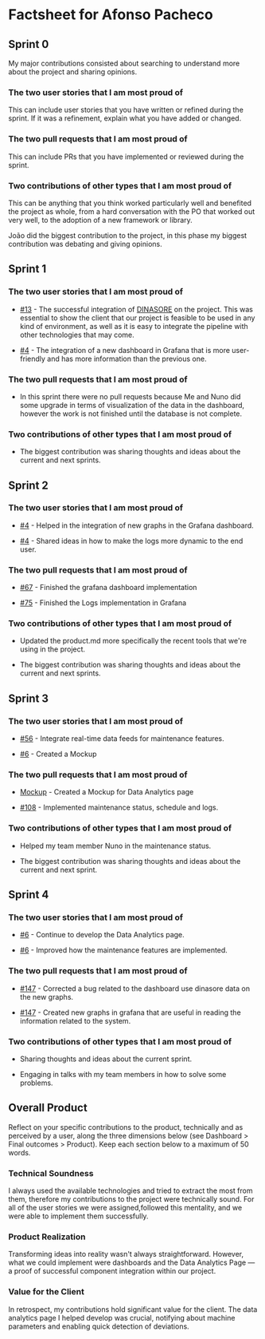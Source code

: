 # Factsheet for Afonso Pacheco

## Sprint 0

My major contributions consisted about searching to understand more about the project and sharing opinions.


### The two user stories that I am most proud of

This can include user stories that you have written or refined during the sprint. If it was a refinement, explain what you have added or changed.

### The two pull requests that I am most proud of

This can include PRs that you have implemented or reviewed during the sprint.

### Two contributions of other types that I am most proud of

This can be anything that you think worked particularly well and benefited the project as whole, from a hard conversation with the PO that worked out very well, to the adoption of a new framework or library. 

João did the biggest contribution to the project, in this phase my biggest contribution was debating and giving opinions.

## Sprint 1

### The two user stories that I am most proud of

- [#13](https://github.com/FEUP-MEIC-DS-2023-1MEIC06/DS-Project/issues/13) - The successful integration of [DINASORE](https://github.com/FEUP-MEIC-DS-2023-1MEIC06/DS-Project/issues/13) on the project. This was essential to show the client that our project is feasible to be used in any kind of environment, as well as it is easy to integrate the pipeline with other technologies that may come.

- [#4](https://github.com/FEUP-MEIC-DS-2023-1MEIC06/DS-Project/issues/4) - The integration of a new dashboard in Grafana that is more user-friendly and has more information than the previous one.


### The two pull requests that I am most proud of

- In this sprint there were no pull requests because Me and Nuno did some upgrade in terms of visualization of the data in the dashboard, however the work is not finished until the database is not complete.


### Two contributions of other types that I am most proud of

- The biggest contribution was sharing thoughts and ideas about the current and next sprints.

## Sprint 2

### The two user stories that I am most proud of

- [#4](https://github.com/FEUP-MEIC-DS-2023-1MEIC06/DS-Project/issues/4) - Helped in the integration of new graphs in the Grafana dashboard.

- [#4](https://github.com/FEUP-MEIC-DS-2023-1MEIC06/DS-Project/issues/4) - Shared ideas in how to make the logs more dynamic to the end user.

### The two pull requests that I am most proud of

- [#67](https://github.com/FEUP-MEIC-DS-2023-1MEIC06/DS-Project/pull/67) - Finished the grafana dashboard implementation

- [#75](https://github.com/FEUP-MEIC-DS-2023-1MEIC06/DS-Project/pull/75) - Finished the Logs implementation in Grafana

### Two contributions of other types that I am most proud of
- Updated the product.md more specifically the recent tools that we're using in the project.
  
- The biggest contribution was sharing thoughts and ideas about the current and next sprints.


## Sprint 3

### The two user stories that I am most proud of

- [#56](https://github.com/FEUP-MEIC-DS-2023-1MEIC06/DS-Project/issues/56) - Integrate real-time data feeds for maintenance features.

- [#6](https://github.com/FEUP-MEIC-DS-2023-1MEIC06/DS-Project/issues/6) - Created a Mockup

### The two pull requests that I am most proud of

- [Mockup](https://github.com/FEUP-MEIC-DS-2023-1MEIC06/DS-Project/blob/documentation/docs/images/mockup.png) - Created a Mockup for Data Analytics page

- [#108](https://github.com/FEUP-MEIC-DS-2023-1MEIC06/DS-Project/pull/108) - Implemented maintenance status, schedule and logs.

### Two contributions of other types that I am most proud of
- Helped my team member Nuno in the maintenance status.
  
- The biggest contribution was sharing thoughts and ideas about the current and next sprint. 


## Sprint 4

### The two user stories that I am most proud of

- [#6](https://github.com/FEUP-MEIC-DS-2023-1MEIC06/DS-Project/issues/6) - Continue to develop the Data Analytics page.

- [#6](https://github.com/FEUP-MEIC-DS-2023-1MEIC06/DS-Project/issues/6) - Improved how the maintenance features are implemented.

### The two pull requests that I am most proud of

- [#147](https://github.com/FEUP-MEIC-DS-2023-1MEIC06/DS-Project/pull/147) - Corrected a bug related to the dashboard use dinasore data on the new graphs.

- [#147](https://github.com/FEUP-MEIC-DS-2023-1MEIC06/DS-Project/pull/147) - Created new graphs in grafana that are useful in reading the information related to the system.

### Two contributions of other types that I am most proud of
  
- Sharing thoughts and ideas about the current sprint.

- Engaging in talks with my team members in how to solve some problems.

## Overall Product

Reflect on your specific contributions to the product, technically and as perceived by a user, along the three dimensions below (see Dashboard > Final outcomes > Product). Keep each section below to a maximum of 50 words.


### Technical Soundness

I always used the available technologies and tried to extract the most from them, therefore my contributions to the project were technically sound. For all of the user stories we were assigned,followed this mentality, and we were able to implement them successfully.

### Product Realization

Transforming ideas into reality wasn't always straightforward. However, what we could implement were dashboards and the Data Analytics Page — a proof of successful component integration within our project.


### Value for the Client

In retrospect, my contributions hold significant value for the client. The data analytics page I helped develop was crucial, notifying about machine parameters and enabling quick detection of deviations. 
